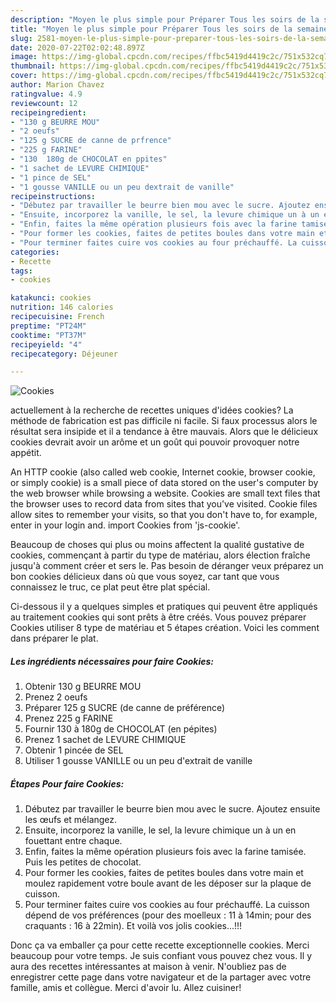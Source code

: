 ```yaml
---
description: "Moyen le plus simple pour Préparer Tous les soirs de la semaine Cookies"
title: "Moyen le plus simple pour Préparer Tous les soirs de la semaine Cookies"
slug: 2581-moyen-le-plus-simple-pour-preparer-tous-les-soirs-de-la-semaine-cookies
date: 2020-07-22T02:02:48.897Z
image: https://img-global.cpcdn.com/recipes/ffbc5419d4419c2c/751x532cq70/cookies-photo-principale-de-la-recette.jpg
thumbnail: https://img-global.cpcdn.com/recipes/ffbc5419d4419c2c/751x532cq70/cookies-photo-principale-de-la-recette.jpg
cover: https://img-global.cpcdn.com/recipes/ffbc5419d4419c2c/751x532cq70/cookies-photo-principale-de-la-recette.jpg
author: Marion Chavez
ratingvalue: 4.9
reviewcount: 12
recipeingredient:
- "130 g BEURRE MOU"
- "2 oeufs"
- "125 g SUCRE de canne de prfrence"
- "225 g FARINE"
- "130  180g de CHOCOLAT en ppites"
- "1 sachet de LEVURE CHIMIQUE"
- "1 pince de SEL"
- "1 gousse VANILLE ou un peu dextrait de vanille"
recipeinstructions:
- "Débutez par travailler le beurre bien mou avec le sucre. Ajoutez ensuite les œufs et mélangez."
- "Ensuite, incorporez la vanille, le sel, la levure chimique un à un en fouettant entre chaque."
- "Enfin, faites la même opération plusieurs fois avec la farine tamisée. Puis les petites de chocolat."
- "Pour former les cookies, faites de petites boules dans votre main et moulez rapidement votre boule avant de les déposer sur la plaque de cuisson."
- "Pour terminer faites cuire vos cookies au four préchauffé. La cuisson dépend de vos préférences (pour des moelleux : 11 à 14min; pour des craquants : 16 à 22min). Et voilà vos jolis cookies...!!!"
categories:
- Recette
tags:
- cookies

katakunci: cookies 
nutrition: 146 calories
recipecuisine: French
preptime: "PT24M"
cooktime: "PT37M"
recipeyield: "4"
recipecategory: Déjeuner

---
```



![Cookies](https://img-global.cpcdn.com/recipes/ffbc5419d4419c2c/751x532cq70/cookies-photo-principale-de-la-recette.jpg)

actuellement à la recherche de recettes uniques d'idées cookies? La méthode de fabrication est pas difficile ni facile. Si faux processus alors le résultat sera insipide et il a tendance à être mauvais. Alors que le délicieux cookies devrait avoir un arôme et un goût qui pouvoir provoquer notre appétit.

An HTTP cookie (also called web cookie, Internet cookie, browser cookie, or simply cookie) is a small piece of data stored on the user&#39;s computer by the web browser while browsing a website. Cookies are small text files that the browser uses to record data from sites that you&#39;ve visited. Cookie files allow sites to remember your visits, so that you don&#39;t have to, for example, enter in your login and. import Cookies from &#39;js-cookie&#39;.

Beaucoup de choses qui plus ou moins affectent la qualité gustative de cookies, commençant à partir du type de matériau, alors élection fraîche jusqu'à comment créer et sers le. Pas besoin de déranger veux préparez un bon cookies délicieux dans où que vous soyez, car tant que vous connaissez le truc, ce plat peut être plat spécial.


Ci-dessous il y a quelques simples et pratiques qui peuvent être appliqués au traitement cookies qui sont prêts à être créés. Vous pouvez préparer Cookies utiliser 8 type de matériau et 5 étapes création. Voici les comment dans préparer le plat.

<!--inarticleads1-->

##### Les ingrédients nécessaires pour faire Cookies:

1. Obtenir 130 g BEURRE MOU
1. Prenez 2 oeufs
1. Préparer 125 g SUCRE (de canne de préférence)
1. Prenez 225 g FARINE
1. Fournir 130 à 180g de CHOCOLAT (en pépites)
1. Prenez 1 sachet de LEVURE CHIMIQUE
1. Obtenir 1 pincée de SEL
1. Utiliser 1 gousse VANILLE ou un peu d&#39;extrait de vanille




<!--inarticleads2-->

##### Étapes Pour faire Cookies:

1. Débutez par travailler le beurre bien mou avec le sucre. Ajoutez ensuite les œufs et mélangez.
1. Ensuite, incorporez la vanille, le sel, la levure chimique un à un en fouettant entre chaque.
1. Enfin, faites la même opération plusieurs fois avec la farine tamisée. Puis les petites de chocolat.
1. Pour former les cookies, faites de petites boules dans votre main et moulez rapidement votre boule avant de les déposer sur la plaque de cuisson.
1. Pour terminer faites cuire vos cookies au four préchauffé. La cuisson dépend de vos préférences (pour des moelleux : 11 à 14min; pour des craquants : 16 à 22min). Et voilà vos jolis cookies...!!!





Donc ça va emballer ça pour cette recette exceptionnelle cookies. Merci beaucoup pour votre temps. Je suis confiant vous pouvez chez vous. Il y aura des recettes  intéressantes at maison à venir. N'oubliez pas de enregistrer cette page dans votre navigateur et de la partager avec votre famille, amis et collègue. Merci d'avoir lu. Allez cuisiner!
